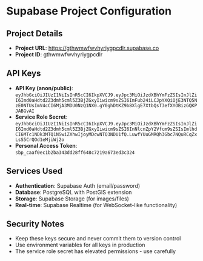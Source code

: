 # Supabase Project Configuration

## Project Details
- **Project URL**: https://gthwmwfwvhyriygpcdlr.supabase.co
- **Project ID**: gthwmwfwvhyriygpcdlr

## API Keys
- **API Key (anon/public)**: `eyJhbGciOiJIUzI1NiIsInR5cCI6IkpXVCJ9.eyJpc3MiOiJzdXBhYmFzZSIsInJlZiI6Imd0aHdtd2Z3dmh5cml5Z3BjZGxyIiwicm9sZSI6ImFub24iLCJpYXQiOjE3NTQ5NzE0NTUsImV4cCI6MjA3MDU0NzQ1NX0.gY0ghDtKZ9b8XlgE7XtbQsT3efXYOBizGQKPJABGvAI`
- **Service Role Secret**: `eyJhbGciOiJIUzI1NiIsInR5cCI6IkpXVCJ9.eyJpc3MiOiJzdXBhYmFzZSIsInJlZiI6Imd0aHdtd2Z3dmh5cml5Z3BjZGxyIiwicm9sZSI6InNlcnZpY2Vfcm9sZSIsImlhdCI6MTc1NDk3MTQ1NSwiZXhwIjoyMDcwNTQ3NDU1fQ.LuwfYUuGMRQh3Gbc7NQuRCqZxLsS5CrQOd1eMjiWj2o`
- **Personal Access Token**: `sbp_caaf0ec1b2ba343dd28ff648c7219a673ed3c324`

## Services Used
- **Authentication**: Supabase Auth (email/password)
- **Database**: PostgreSQL with PostGIS extension
- **Storage**: Supabase Storage (for images/files)
- **Real-time**: Supabase Realtime (for WebSocket-like functionality)

## Security Notes
- Keep these keys secure and never commit them to version control
- Use environment variables for all keys in production
- The service role secret has elevated permissions - use carefully


